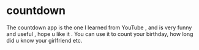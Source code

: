 # countdown
The countdown app is the one I learned from YouTube , and is very funny and useful , hope u like it . You can use it to count your birthday, how long did u know your girlfriend etc.
